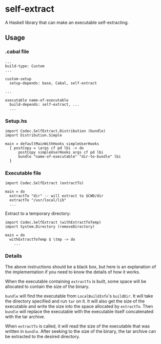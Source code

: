 # self-extract

A Haskell library that can make an executable self-extracting.

## Usage

### .cabal file

```
...
build-type: Custom
...

custom-setup
  setup-depends: base, Cabal, self-extract

...

executable name-of-executable
  build-depends: self-extract, ...
  ...
```

### Setup.hs

```
import Codec.SelfExtract.Distribution (bundle)
import Distribution.Simple

main = defaultMainWithHooks simpleUserHooks
  { postCopy = \args cf pd lbi -> do
      postCopy simpleUserHooks args cf pd lbi
      bundle "name-of-executable" "dir-to-bundle" lbi
  }
```

### Executable file

```
import Codec.SelfExtract (extractTo)

main = do
  extractTo "dir" -- will extract to $CWD/dir
  extractTo "/usr/local/lib"
  ...
```

Extract to a temporary directory:

```
import Codec.SelfExtract (withExtractToTemp)
import System.Directory (removeDirectory)

main = do
  withExtractToTemp $ \tmp -> do
    ...
```

### Details

The above instructions should be a black box, but here is an explanation of the implementation
if you need to know the details of how it works.

When the executable containing `extractTo` is built, some space will be allocated to contain the
size of the binary.

`bundle` will find the executable from `LocalBuildInfo`'s `buildDir`. It will take the directory
specified and run `tar` on it. It will also get the size of the executable and write the size into
the space allocated by `extractTo`. Then `bundle` will replace the executable with the executable
itself concatenated with the tar archive.

When `extractTo` is called, it will read the size of the executable that was written in `bundle`.
After seeking to the size of the binary, the tar archive can be extracted to the desired directory.
